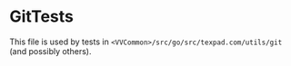 # GitTests

This file is used by tests in `<VVCommon>/src/go/src/texpad.com/utils/git` (and possibly others).

